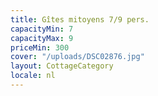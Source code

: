 ```yaml
---
title: Gîtes mitoyens 7/9 pers.
capacityMin: 7
capacityMax: 9
priceMin: 300
cover: "/uploads/DSC02876.jpg"
layout: CottageCategory
locale: nl
---
```

